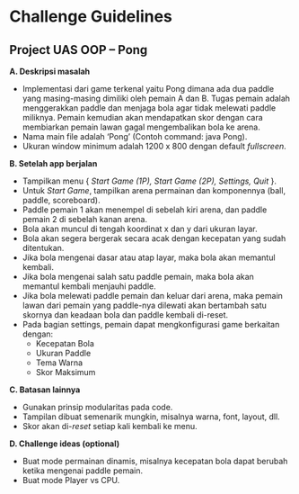 # Challenge Guidelines

## Project UAS OOP – Pong

**A. Deskripsi masalah**
- Implementasi dari game terkenal yaitu Pong dimana ada dua paddle yang masing-masing dimiliki oleh pemain A dan B. Tugas pemain adalah menggerakkan paddle dan menjaga bola agar tidak melewati paddle miliknya. Pemain kemudian akan mendapatkan skor dengan cara membiarkan pemain lawan gagal mengembalikan bola ke arena.
- Nama main file adalah ‘Pong’ (Contoh command: java Pong).
- Ukuran window minimum adalah 1200 x 800 dengan default *fullscreen*.

**B. Setelah app berjalan**
- Tampilkan menu { *Start Game (1P), Start Game (2P), Settings, Quit* }.
- Untuk *Start Game*, tampilkan arena permainan dan komponennya (ball, paddle, scoreboard).
- Paddle pemain 1 akan menempel di sebelah kiri arena, dan paddle pemain 2 di sebelah kanan arena.
- Bola akan muncul di tengah koordinat x dan y dari ukuran layar.
- Bola akan segera bergerak secara acak dengan kecepatan yang sudah ditentukan.
- Jika bola mengenai dasar atau atap layar, maka bola akan memantul kembali.
- Jika bola mengenai salah satu paddle pemain, maka bola akan memantul kembali menjauhi paddle.
- Jika bola melewati paddle pemain dan keluar dari arena, maka pemain lawan dari pemain yang paddle-nya dilewati akan bertambah satu skornya dan keadaan bola dan paddle kembali di-reset.
- Pada bagian settings, pemain dapat mengkonfigurasi game berkaitan dengan:
  - Kecepatan Bola
  - Ukuran Paddle
  - Tema Warna
  - Skor Maksimum

**C. Batasan lainnya**
- Gunakan prinsip modularitas pada code.
- Tampilan dibuat semenarik mungkin, misalnya warna, font, layout, dll.
- Skor akan di-*reset* setiap kali kembali ke menu. 

**D. Challenge ideas (optional)**
- Buat mode permainan dinamis, misalnya kecepatan bola dapat berubah ketika mengenai paddle pemain. 
- Buat mode Player vs CPU.
